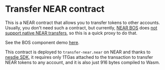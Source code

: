 Transfer NEAR contract
======================

This is a NEAR contract that allows you to transfer tokens to other accounts.
Usually, you don't need such a contract, but currently, [NEAR BOS](https://docs.near.org/bos) does [not support native NEAR transfers](https://t.me/neardev/29391), so this is a quick proxy to do that.

See the BOS component demo [here](https://near.org/near/widget/ComponentDetailsPage?src=frol.near/widget/TransferNEAR&tab=source).

This contract is deployed to `transfer-near.near` on NEAR and thanks to [nesdie SDK](https://github.com/austinabell/nesdie), it requires only 1TGas attached to the transaction to transfer NEAR tokens to any account, and it is also just 916 bytes compiled to Wasm.
